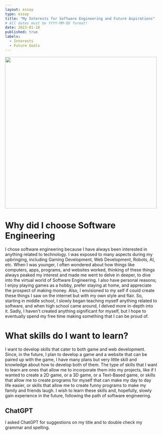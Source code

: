 ```yaml
---
layout: essay
type: essay
title: "My Interests for Software Engineering and Future Aspirations"
# All dates must be YYYY-MM-DD format!
date: 2023-01-18
published: true
labels:
  - Interests
  - Future Goals
---
```


<p>
<img width="500px" class="image-fluid" src="(https://www.santuon.com/content/images/size/w2000/2022/06/rubber_duck.jpg)">
</p>

<h1>
Why did I choose Software Engineering
</h1>

I chose software engineering because I have always been interested in anything related to technology. I was exposed to many aspects during my upbringing, including Gaming Development, Web Development, Robots, AI, etc. When I was younger, I often wondered about how things like computers, apps, programs, and websites worked, thinking of these things always peaked my interest and made me went to delve in deeper, to dive into the virtual world of Software Engineering. I also have personal reasons; I enjoy playing games as a hobby, prefer staying at home, and appreciate the prospect of making money. Also, I envisioned to my self if could create these things I saw on the internet but with my own style and flair. So, starting in middle school, I slowly began teaching myself anything related to software, and when high school came around, I delved more in-depth into it. Sadly, I haven't created anything significant for myself, but I hope to eventually spend my free time making something that I can be proud of.


<h1>
What skills do I want to learn?
</h1>

I want to develop skills that cater to both game and web development. Since, in the future, I plan to develop a game and a website that can be paired up with the game, I have many plans but very little skill and knowledge about how to develop both of them. The type of skills that I want to learn are ones that allow me to incorporate them into my projects, like if I wanted to create a 2D game, or a 3D game, or a Text-Based game, or skills that allow me to create programs for myself that can make my day to day life easier, or skills that allow me to create funny programs to make my family and friends laugh. I wish to learn these skills and, hopefully, slowly gain experience in the future, following the path of software engineering.

<h2>
ChatGPT
</h2>
I asked ChatGPT for suggestions on my title and to double check my grammar and spelling.

